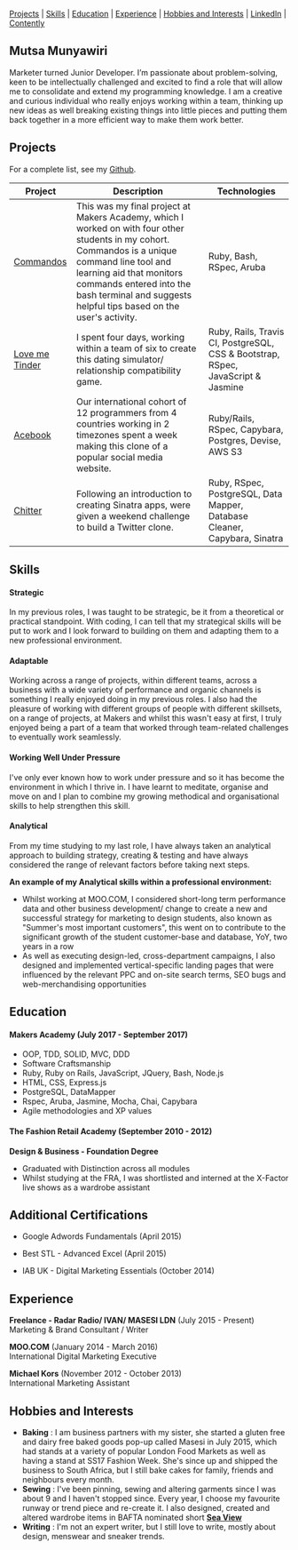 
[Projects](#projects) | [Skills](#skills) | [Education](#education) | [Experience](#experience) | [Hobbies and Interests](#hobbies-and-interests) | [LinkedIn](http://www.linkedin.com/in/mutsa-munyawiri-44873362) | [Contently](http://mutsamunyawiri.contently.com)

## Mutsa Munyawiri

Marketer turned Junior Developer. I’m passionate about problem-solving, keen to be intellectually challenged and excited to find a role that will allow me to consolidate and extend my programming knowledge. I am a creative and curious individual who really enjoys working within a team, thinking up new ideas as well breaking existing things into little pieces and putting them back together in a more efficient way to make them work better.


## Projects

For a complete list, see my [Github](https://github.com/memunyawiri).

| Project   | Description | Technologies |
|---        |---         |---           |
| [Commandos](https://github.com/memunyawiri/commandos) | This was my final project at Makers Academy, which I worked on with four other students in my cohort. Commandos is a unique command line tool and learning aid that monitors commands entered into the bash terminal and suggests helpful tips based on the user's activity.| Ruby, Bash, RSpec, Aruba
| [Love me Tinder](https://github.com/memunyawiri/love-me-tinder) | I spent four days, working within a team of six to create this dating simulator/ relationship compatibility game. | Ruby, Rails, Travis CI, PostgreSQL, CSS & Bootstrap, RSpec, JavaScript & Jasmine |
| [Acebook](https://github.com/memunyawiri/acebook-remote-july-2017) | Our international cohort of 12 programmers from 4 countries working in 2 timezones spent a week making this clone of a popular social media website.  | Ruby/Rails, RSpec, Capybara, Postgres, Devise, AWS S3 |
| [Chitter](https://github.com/memunyawiri/chitter-challenge) | Following an introduction to creating Sinatra apps, were given a weekend challenge to build a Twitter clone. | Ruby, RSpec, PostgreSQL, Data Mapper, Database Cleaner, Capybara, Sinatra|


## Skills

#### Strategic

In my previous roles, I was taught to be strategic, be it from a theoretical or practical standpoint. 
With coding, I can tell that my strategical skills will be put to work and I look forward to building on them and adapting them to a new professional environment.

#### Adaptable

Working across a range of projects, within different teams, across a business with a wide variety of performance and organic channels is something I really enjoyed doing in my previous roles. I also had the pleasure of working with different groups of people with different skillsets, on a range of projects, at Makers and whilst this wasn't easy at first, I truly enjoyed being a part of a team that worked through team-related challenges to eventually work seamlessly.

#### Working Well Under Pressure

I've only ever known how to work under pressure and so it has become the environment in which I thrive in. 
I have learnt to meditate, organise and move on and I plan to combine my growing methodical and organisational skills to help strengthen this skill.

#### Analytical

From my time studying to my last role, I have always taken an analytical approach to building strategy, creating & testing and have always considered the range of relevant factors before taking next steps.

**An example of my Analytical skills within a professional environment:**

- Whilst working at MOO.COM, I considered short-long term performance data and other business development/ change to create a new and successful strategy for marketing to design students, also known as "Summer's most important customers", this went on to contribute to the significant growth of the student customer-base and database, YoY, two years in a row
- As well as executing design-led, cross-department campaigns, I also designed and implemented vertical-specific landing pages that were influenced by the relevant PPC and on-site search terms, SEO bugs and web-merchandising opportunities


## Education

#### Makers Academy (July 2017 - September 2017)

- OOP, TDD, SOLID, MVC, DDD
- Software Craftsmanship
- Ruby, Ruby on Rails, JavaScript, JQuery, Bash, Node.js
- HTML, CSS, Express.js
- PostgreSQL, DataMapper
- Rspec, Aruba, Jasmine, Mocha, Chai, Capybara
- Agile methodologies and XP values

#### The Fashion Retail Academy (September 2010 - 2012)

**Design & Business - Foundation Degree**
- Graduated with Distinction across all modules
- Whilst studying at the FRA, I was shortlisted and interned at the X-Factor live shows as a wardrobe assistant

## Additional Certifications

- Google Adwords Fundamentals (April 2015)

- Best STL - Advanced Excel (April 2015)

- IAB UK - Digital Marketing Essentials (October 2014)

## Experience

**Freelance - Radar Radio/ IVAN/ MASESI LDN** (July 2015 - Present)    
Marketing & Brand Consultant / Writer

**MOO.COM** (January 2014 - March 2016)    
International Digital Marketing Executive 

**Michael Kors** (November 2012 - October 2013)   
International Marketing Assistant  

## Hobbies and Interests
- **Baking** : I am business partners with my sister, she started a gluten free and dairy free baked goods pop-up called Masesi in July 2015, which had stands at a variety of popular London Food Markets as well as having a stand at SS17 Fashion Week. She's since up and shipped the business to South Africa, but I still bake cakes for family, friends and neighbours every month.
- **Sewing** : I've been pinning, sewing and altering garments since I was about 9 and I haven't stopped since. Every year, I choose my favourite runway or trend piece and re-create it. I also designed, created and altered wardrobe items in BAFTA nominated short **[Sea View](http://vimeo.com/79130177)**
- **Writing** : I'm not an expert writer, but I still love to write, mostly about design, menswear and sneaker trends.
